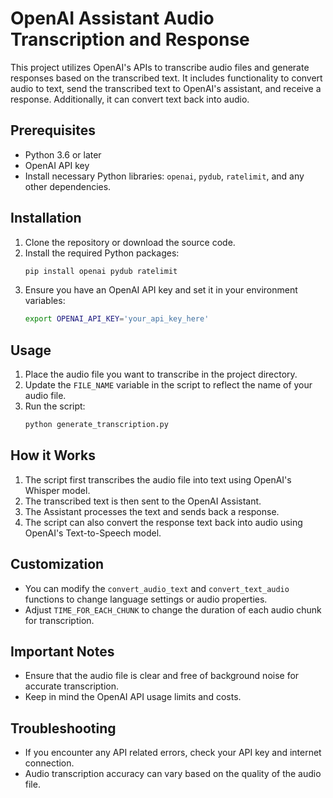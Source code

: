 # OpenAI Assistant Audio Transcription and Response

This project utilizes OpenAI's APIs to transcribe audio files and generate responses based on the transcribed text. It includes functionality to convert audio to text, send the transcribed text to OpenAI's assistant, and receive a response. Additionally, it can convert text back into audio.

## Prerequisites

- Python 3.6 or later
- OpenAI API key
- Install necessary Python libraries: `openai`, `pydub`, `ratelimit`, and any other dependencies.

## Installation

1. Clone the repository or download the source code.
2. Install the required Python packages:
   ```bash
   pip install openai pydub ratelimit
   ```
3. Ensure you have an OpenAI API key and set it in your environment variables:
   ```bash
   export OPENAI_API_KEY='your_api_key_here'
   ```

## Usage

1. Place the audio file you want to transcribe in the project directory.
2. Update the `FILE_NAME` variable in the script to reflect the name of your audio file.
3. Run the script:
   ```bash
   python generate_transcription.py
   ```

## How it Works

1. The script first transcribes the audio file into text using OpenAI's Whisper model.
2. The transcribed text is then sent to the OpenAI Assistant.
3. The Assistant processes the text and sends back a response.
4. The script can also convert the response text back into audio using OpenAI's Text-to-Speech model.

## Customization

- You can modify the `convert_audio_text` and `convert_text_audio` functions to change language settings or audio properties.
- Adjust `TIME_FOR_EACH_CHUNK` to change the duration of each audio chunk for transcription.

## Important Notes

- Ensure that the audio file is clear and free of background noise for accurate transcription.
- Keep in mind the OpenAI API usage limits and costs.

## Troubleshooting

- If you encounter any API related errors, check your API key and internet connection.
- Audio transcription accuracy can vary based on the quality of the audio file.